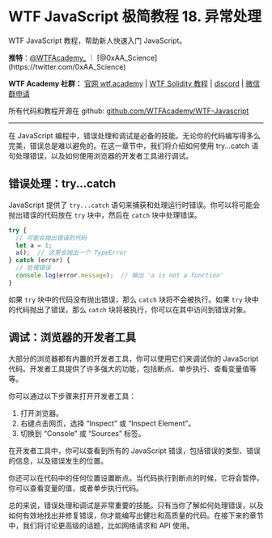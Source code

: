 # WTF JavaScript 极简教程 18. 异常处理

WTF JavaScript 教程，帮助新人快速入门 JavaScript。

**推特**：[@WTFAcademy_](https://twitter.com/WTFAcademy_) ｜ [@0xAA_Science](https://twitter.com/0xAA_Science)

**WTF Academy 社群：** [官网 wtf.academy](https://wtf.academy/) | [WTF Solidity 教程](https://github.com/AmazingAng/WTFSolidity) | [discord](https://discord.wtf.academy/) | [微信群申请](https://docs.google.com/forms/d/e/1FAIpQLSe4KGT8Sh6sJ7hedQRuIYirOoZK_85miz3dw7vA1-YjodgJ-A/viewform?usp=sf_link)

所有代码和教程开源在 github: [github.com/WTFAcademy/WTF-Javascript](https://github.com/WTFAcademy/WTF-Javascript)

---
在 JavaScript 编程中，错误处理和调试是必备的技能。无论你的代码编写得多么完美，错误总是难以避免的。在这一章节中，我们将介绍如何使用 try...catch 语句处理错误，以及如何使用浏览器的开发者工具进行调试。

## 错误处理：try...catch

JavaScript 提供了 `try...catch` 语句来捕获和处理运行时错误。你可以将可能会抛出错误的代码放在 `try` 块中，然后在 `catch` 块中处理错误。

```javascript
try {
  // 可能会抛出错误的代码
  let a = 1;
  a();  // 这里会抛出一个 TypeError
} catch (error) {
  // 处理错误
  console.log(error.message);  // 输出 'a is not a function'
}
```

如果 `try` 块中的代码没有抛出错误，那么 `catch` 块将不会被执行。如果 `try` 块中的代码抛出了错误，那么 `catch` 块将被执行，你可以在其中访问到错误对象。

## 调试：浏览器的开发者工具

大部分的浏览器都有内置的开发者工具，你可以使用它们来调试你的 JavaScript 代码。开发者工具提供了许多强大的功能，包括断点、单步执行、查看变量值等等。

你可以通过以下步骤来打开开发者工具：

1. 打开浏览器。
2. 右键点击网页，选择 “Inspect” 或 “Inspect Element”。
3. 切换到 “Console” 或 “Sources” 标签。

在开发者工具中，你可以查看到所有的 JavaScript 错误，包括错误的类型、错误的信息，以及错误发生的位置。

你还可以在代码中的任何位置设置断点。当代码执行到断点的时候，它将会暂停，你可以查看变量的值，或者单步执行代码。

总的来说，错误处理和调试是非常重要的技能。只有当你了解如何处理错误，以及如何有效地找出并修复错误，你才能编写出健壮和高质量的代码。在接下来的章节中，我们将讨论更高级的话题，比如网络请求和 API 使用。